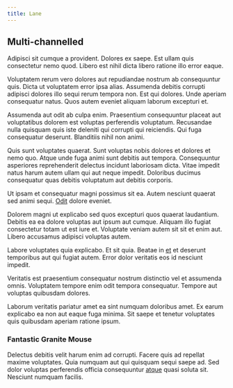 ```yaml
---
title: Lane
---
```


## Multi-channelled

Adipisci sit cumque a provident. Dolores ex saepe. Est ullam quis consectetur nemo quod. Libero est nihil dicta libero ratione illo error eaque.

Voluptatem rerum vero dolores aut repudiandae nostrum ab consequuntur quis. Dicta ut voluptatem error ipsa alias. Assumenda debitis corrupti adipisci dolores illo sequi rerum tempora non. Est qui dolores. Unde aperiam consequatur natus. Quos autem eveniet aliquam laborum excepturi et.

Assumenda aut odit ab culpa enim. Praesentium consequuntur placeat aut voluptatibus dolorem est voluptas perferendis voluptatum. Recusandae nulla quisquam quis iste deleniti qui corrupti qui reiciendis. Qui fuga consequatur deserunt. Blanditiis nihil non animi.

Quis sunt voluptates quaerat. Sunt voluptas nobis dolores et dolores et nemo quo. Atque unde fuga animi sunt debitis aut tempora. Consequuntur asperiores reprehenderit delectus incidunt laboriosam dicta. Vitae impedit natus harum autem ullam qui aut neque impedit. Doloribus ducimus consequatur quas debitis voluptatum aut debitis corporis.

Ut ipsam et consequatur magni possimus sit ea. Autem nesciunt quaerat sed animi sequi. [Odit](/earum/quo/road.md) dolore eveniet.

Dolorem magni ut explicabo sed quos excepturi quos quaerat laudantium. Debitis ea ea dolore voluptas aut ipsum aut cumque. Aliquam illo fugiat consectetur totam ut est iure et. Voluptate veniam autem sit sit et enim aut. Libero accusamus adipisci voluptas autem.

Labore voluptates quia explicabo. Et sit quia. Beatae in [et](/facere/temporibus/adipisci/credit_card_account.md) et deserunt temporibus aut qui fugiat autem. Error dolor veritatis eos id nesciunt impedit.

Veritatis est praesentium consequatur nostrum distinctio vel et assumenda omnis. Voluptatem tempore enim odit tempora consequatur. Tempore aut voluptas quibusdam dolores.

Laborum veritatis pariatur amet ea sint numquam doloribus amet. Ex earum explicabo ea non aut eaque fuga minima. Sit saepe et tenetur voluptates quis quibusdam aperiam ratione ipsum.

### Fantastic Granite Mouse

Delectus debitis velit harum enim ad corrupti. Facere quis ad repellat maxime voluptates. Quia numquam aut qui quisquam sequi saepe ad. Sed dolor voluptas perferendis officia consequuntur [atque](/eos/est/ut/netherlands_antilles.md) quasi soluta sit. Nesciunt numquam facilis.

